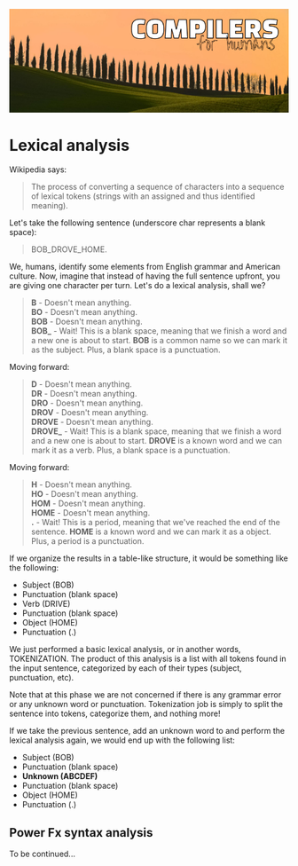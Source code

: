 ![Compilers for humans](https://github.com/anderson-joyle/compilers-for-humans/blob/main/cover.png)

# Lexical analysis
Wikipedia says:
> The process of converting a sequence of characters into a sequence of lexical tokens (strings with an assigned and thus identified meaning).


Let's take the following sentence (underscore char represents a blank space):
> BOB_DROVE_HOME.

We, humans, identify some elements from English grammar and American culture. Now, imagine that instead of having the full sentence upfront, you are giving one character per turn. Let's do a lexical analysis, shall we?
> **B** - Doesn't mean anything.  
> **BO** - Doesn't mean anything.  
> **BOB** - Doesn't mean anything.  
> **BOB_**  - Wait! This is a blank space, meaning that we finish a word and a new one is about to start. **BOB** is a common name so we can mark it as the subject. Plus, a blank space is a punctuation.  

Moving forward:  
> **D** - Doesn't mean anything.  
> **DR** - Doesn't mean anything.  
> **DRO** - Doesn't mean anything.  
> **DROV** - Doesn't mean anything.  
> **DROVE** - Doesn't mean anything.  
> **DROVE_** - Wait! This is a blank space, meaning that we finish a word and a new one is about to start. **DROVE** is a known word and we can mark it as a verb. Plus, a blank space is a punctuation.  

Moving forward:  
> **H** - Doesn't mean anything.  
> **HO** - Doesn't mean anything.  
> **HOM** - Doesn't mean anything.  
> **HOME** - Doesn't mean anything.  
> **.** - Wait! This is a period, meaning that we've reached the end of the sentence. **HOME** is a known word and we can mark it as a object. Plus, a period is a punctuation.  

If we organize the results in a table-like structure, it would be something like the following:  
  - Subject (BOB)
  - Punctuation (blank space)
  - Verb (DRIVE)
  - Punctuation (blank space)
  - Object (HOME)
  - Punctuation (.)  

We just performed a basic lexical analysis, or in another words, TOKENIZATION. The product of this analysis is a list with all tokens found in the input sentence, categorized by each of their types (subject, punctuation, etc).  

Note that at this phase we are not concerned if there is any grammar error or any unknown word or punctuation. Tokenization job is simply to split the sentence into tokens, categorize them, and nothing more!  

If we take the previous sentence, add an unknown word to and perform the lexical analysis again, we would end up with the following list:  
  - Subject (BOB)
  - Punctuation (blank space)
  - **Unknown (ABCDEF)**
  - Punctuation (blank space)
  - Object (HOME)
  - Punctuation (.)  


## Power Fx syntax analysis
To be continued...
